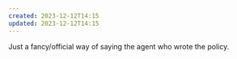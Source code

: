 ```yaml
---
created: 2023-12-12T14:15
updated: 2023-12-12T14:15
---
```

Just a fancy/official way of saying the agent who wrote the policy.